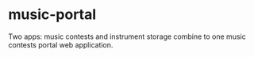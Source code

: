 # music-portal
Two apps: music contests and instrument storage combine to one music contests portal web application.
